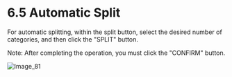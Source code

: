 # 6.5 Automatic Split

For automatic splitting, within the split button, select the desired number of categories, and then click the "SPLIT" button.

Note: After completing the operation, you must click the "CONFIRM" button.



![Image_81](../../../images/image_81.png)

